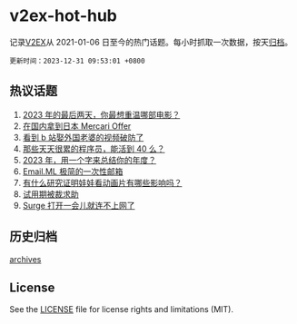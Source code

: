 # v2ex-hot-hub

 记录[V2EX](https://www.v2ex.com/)从 2021-01-06 日至今的热门话题。每小时抓取一次数据，按天[归档](archives)。

`更新时间：2023-12-31 09:53:01 +0800`

## 热议话题

1. [2023 年的最后两天，你最想重温哪部电影？](https://www.v2ex.com/t/1004586)
1. [在国内拿到日本 Mercari Offer](https://www.v2ex.com/t/1004606)
1. [看到 b 站娶外国老婆的视频破防了](https://www.v2ex.com/t/1004661)
1. [那些天天很累的程序员，能活到 40 么？](https://www.v2ex.com/t/1004679)
1. [2023 年，用一个字来总结你的年度？](https://www.v2ex.com/t/1004713)
1. [Email.ML 极简的一次性邮箱](https://www.v2ex.com/t/1004577)
1. [有什么研究证明娃娃看动画片有哪些影响吗？](https://www.v2ex.com/t/1004591)
1. [试用期被裁求助](https://www.v2ex.com/t/1004688)
1. [Surge 打开一会儿就连不上网了](https://www.v2ex.com/t/1004642)

## 历史归档

[archives](archives)

## License

See the [LICENSE](LICENSE) file for license rights and limitations (MIT).

